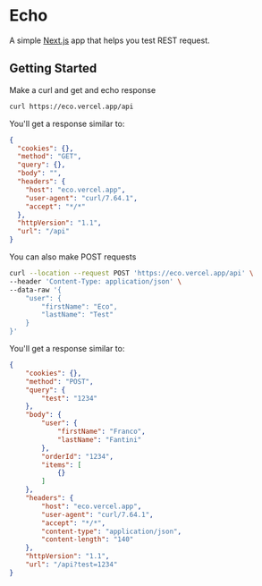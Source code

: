 # Echo
A simple [Next.js](https://nextjs.org/) app that helps you test REST request.

## Getting Started

Make a curl and get and echo response

```bash
curl https://eco.vercel.app/api
```

You'll get a response similar to:
```json
{
  "cookies": {},
  "method": "GET",
  "query": {},
  "body": "",
  "headers": {
    "host": "eco.vercel.app",
    "user-agent": "curl/7.64.1",
    "accept": "*/*"
  },
  "httpVersion": "1.1",
  "url": "/api"
}
```

You can also make POST requests
```bash
curl --location --request POST 'https://eco.vercel.app/api' \
--header 'Content-Type: application/json' \
--data-raw '{
    "user": {
        "firstName": "Eco",
        "lastName": "Test"
    }
}'
```

You'll get a response similar to:
```json
{
    "cookies": {},
    "method": "POST",
    "query": {
        "test": "1234"
    },
    "body": {
        "user": {
            "firstName": "Franco",
            "lastName": "Fantini"
        },
        "orderId": "1234",
        "items": [
            {}
        ]
    },
    "headers": {
        "host": "eco.vercel.app",
        "user-agent": "curl/7.64.1",
        "accept": "*/*",
        "content-type": "application/json",
        "content-length": "140"
    },
    "httpVersion": "1.1",
    "url": "/api?test=1234"
}
```
